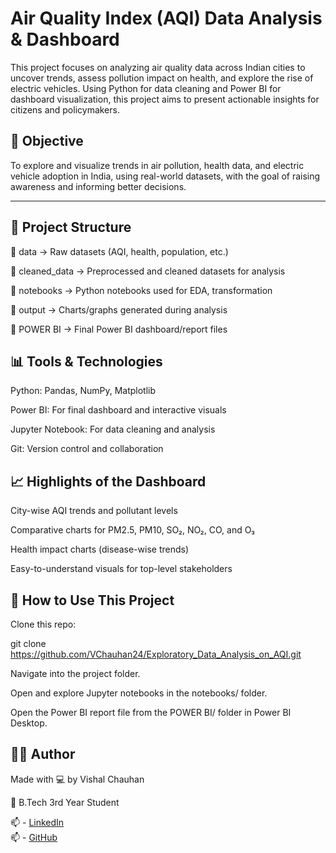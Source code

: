 # Air Quality Index (AQI) Data Analysis & Dashboard

This project focuses on analyzing air quality data across Indian cities to uncover trends, assess pollution impact on health, and explore the rise of electric vehicles. Using Python for data cleaning and Power BI for dashboard visualization, this project aims to present actionable insights for citizens and policymakers.

## 📌 Objective

To explore and visualize trends in air pollution, health data, and electric vehicle adoption in India, using real-world datasets, with the goal of raising awareness and informing better decisions.

---

## 📂 Project Structure

📁 data            -> Raw datasets (AQI, health, population, etc.)

📁 cleaned_data    -> Preprocessed and cleaned datasets for analysis

📁 notebooks       -> Python notebooks used for EDA, transformation

📁 output          -> Charts/graphs generated during analysis

📁 POWER BI        -> Final Power BI dashboard/report files

## 📊 Tools & Technologies

Python: Pandas, NumPy, Matplotlib

Power BI: For final dashboard and interactive visuals

Jupyter Notebook: For data cleaning and analysis

Git: Version control and collaboration

## 📈 Highlights of the Dashboard

City-wise AQI trends and pollutant levels

Comparative charts for PM2.5, PM10, SO₂, NO₂, CO, and O₃

Health impact charts (disease-wise trends)

Easy-to-understand visuals for top-level stakeholders

## 📁 How to Use This Project

Clone this repo:

git clone https://github.com/VChauhan24/Exploratory_Data_Analysis_on_AQI.git

Navigate into the project folder.

Open and explore Jupyter notebooks in the notebooks/ folder.

Open the Power BI report file from the POWER BI/ folder in Power BI Desktop.

## 👨‍💻 Author

Made with 💻 by Vishal Chauhan

📍 B.Tech 3rd Year Student

📫 - [LinkedIn](https://www.linkedin.com/in/vchauhan24)  
📫 - [GitHub](https://github.com/VChauhan24)
